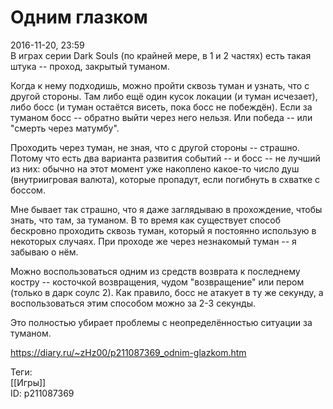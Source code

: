 Одним глазком
==============

   
 2016-11-20, 23:59   
  В играх серии Dark Souls (по крайней мере, в 1 и 2 частях) есть такая штука -- проход, закрытый туманом.   
   
 Когда к нему подходишь, можно пройти сквозь туман и узнать, что с другой стороны. Там либо ещё один кусок локации (и туман исчезает), либо босс (и туман остаётся висеть, пока босс не побеждён). Если за туманом босс -- обратно выйти через него нельзя. Или победа -- или "смерть через матумбу".   
   
 Проходить через туман, не зная, что с другой стороны -- страшно. Потому что есть два варианта развития событий -- и босс -- не лучший из них: обычно на этот момент уже накоплено какое-то число душ (внутриигровая валюта), которые пропадут, если погибнуть в схватке с боссом.   
   
 Мне бывает так страшно, что я даже заглядываю в прохождение, чтобы знать, что там, за туманом. В то время как существует способ бескровно проходить сквозь туман, который я постоянно использую в некоторых случаях. При проходе же через незнакомый туман -- я забываю о нём.   
   
 Можно воспользоваться одним из средств возврата к последнему костру -- косточкой возвращения, чудом "возвращение" или пером (только в дарк соулс 2). Как правило, босс не атакует в ту же секунду, а воспользоваться этим способом можно за 2-3 секунды.   
   
 Это полностью убирает проблемы с неопределённостью ситуации за туманом.   
    
 <https://diary.ru/~zHz00/p211087369_odnim-glazkom.htm>   
   
 Теги:   
 [[Игры]]   
 ID: p211087369